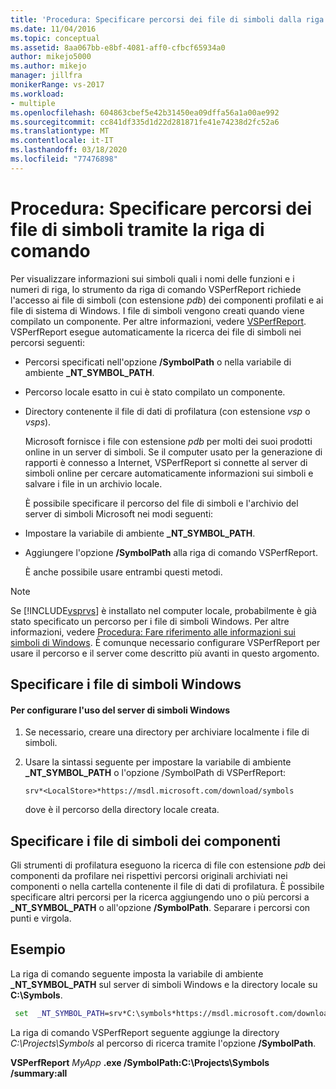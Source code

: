 ```yaml
---
title: 'Procedura: Specificare percorsi dei file di simboli dalla riga di comando | Microsoft Docs'
ms.date: 11/04/2016
ms.topic: conceptual
ms.assetid: 8aa067bb-e8bf-4081-aff0-cfbcf65934a0
author: mikejo5000
ms.author: mikejo
manager: jillfra
monikerRange: vs-2017
ms.workload:
- multiple
ms.openlocfilehash: 604863cbef5e42b31450ea09dffa56a1a00ae992
ms.sourcegitcommit: cc841df335d1d22d281871fe41e74238d2fc52a6
ms.translationtype: MT
ms.contentlocale: it-IT
ms.lasthandoff: 03/18/2020
ms.locfileid: "77476898"
---
```

# <a name="how-to-specify-symbol-file-locations-from-the-command-line"></a>Procedura: Specificare percorsi dei file di simboli tramite la riga di comando
Per visualizzare informazioni sui simboli quali i nomi delle funzioni e i numeri di riga, lo strumento da riga di comando VSPerfReport richiede l'accesso ai file di simboli (con estensione *pdb*) dei componenti profilati e ai file di sistema di Windows. I file di simboli vengono creati quando viene compilato un componente. Per altre informazioni, vedere [VSPerfReport](../profiling/vsperfreport.md). VSPerfReport esegue automaticamente la ricerca dei file di simboli nei percorsi seguenti:

- Percorsi specificati nell'opzione **/SymbolPath** o nella variabile di ambiente **_NT_SYMBOL_PATH**.

- Percorso locale esatto in cui è stato compilato un componente.

- Directory contenente il file di dati di profilatura (con estensione *vsp* o *vsps*).

  Microsoft fornisce i file con estensione *pdb* per molti dei suoi prodotti online in un server di simboli. Se il computer usato per la generazione di rapporti è connesso a Internet, VSPerfReport si connette al server di simboli online per cercare automaticamente informazioni sui simboli e salvare i file in un archivio locale.

  È possibile specificare il percorso del file di simboli e l'archivio del server di simboli Microsoft nei modi seguenti:

- Impostare la variabile di ambiente **_NT_SYMBOL_PATH**.

- Aggiungere l'opzione **/SymbolPath** alla riga di comando VSPerfReport.

  È anche possibile usare entrambi questi metodi.

> [!NOTE]
> Se [!INCLUDE[vsprvs](../code-quality/includes/vsprvs_md.md)] è installato nel computer locale, probabilmente è già stato specificato un percorso per i file di simboli Windows. Per altre informazioni, vedere [Procedura: Fare riferimento alle informazioni sui simboli di Windows](../profiling/how-to-reference-windows-symbol-information.md). È comunque necessario configurare VSPerfReport per usare il percorso e il server come descritto più avanti in questo argomento.

## <a name="specify-windows-symbol-files"></a>Specificare i file di simboli Windows

#### <a name="to-configure-the-use-of-the-windows-symbol-server"></a>Per configurare l'uso del server di simboli Windows

1. Se necessario, creare una directory per archiviare localmente i file di simboli.

2. Usare la sintassi seguente per impostare la variabile di ambiente **_NT_SYMBOL_PATH** o l'opzione /SymbolPath di VSPerfReport:

    `srv*<LocalStore>*https://msdl.microsoft.com/download/symbols`

    dove *<LocalStore>* è il percorso della directory locale creata.

## <a name="specify-component-symbol-files"></a>Specificare i file di simboli dei componenti
 Gli strumenti di profilatura eseguono la ricerca di file con estensione *pdb* dei componenti da profilare nei rispettivi percorsi originali archiviati nei componenti o nella cartella contenente il file di dati di profilatura. È possibile specificare altri percorsi per la ricerca aggiungendo uno o più percorsi a **_NT_SYMBOL_PATH** o all'opzione **/SymbolPath**. Separare i percorsi con punti e virgola.

## <a name="example"></a>Esempio
 La riga di comando seguente imposta la variabile di ambiente **_NT_SYMBOL_PATH** sul server di simboli Windows e la directory locale su **C:\Symbols**.

 ```cmd
  set  _NT_SYMBOL_PATH=srv*C:\symbols*https://msdl.microsoft.com/download/symbols
 ```

 La riga di comando VSPerfReport seguente aggiunge la directory *C:\Projects\Symbols* al percorso di ricerca tramite l'opzione **/SymbolPath**.

 **VSPerfReport**  *MyApp* **.exe /SymbolPath:C:\Projects\Symbols /summary:all**
